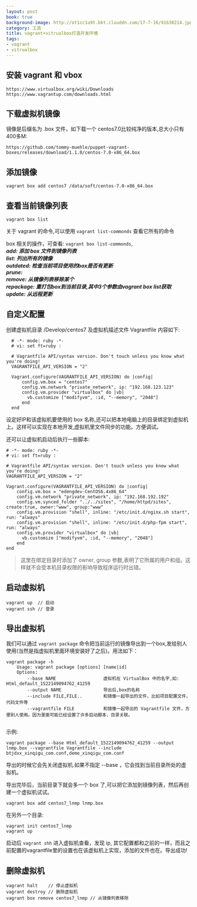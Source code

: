 ```yaml
---
layout: post
book: true
background-image: http://ot1cc1u9t.bkt.clouddn.com/17-7-16/91630214.jpg
category: 工具
title: vagrant+vitrualbox打造开发环境
tags:
- vagrant
- vitrualbox
---
```


安装 vagrant 和 vbox
---
```
https://www.virtualbox.org/wiki/Downloads
https://www.vagrantup.com/downloads.html
```

下载虚拟机镜像
---
镜像是后缀名为 .box 文件，如下载一个 centos7.0比较纯净的版本,总大小只有 400多M:

```
https://github.com/tommy-muehle/puppet-vagrant-boxes/releases/download/1.1.0/centos-7.0-x86_64.box

```

添加镜像
---
 
```
vagrant box add centos7 /data/soft/centos-7.0-x86_64.box
```

查看当前镜像列表
---

```
vagrant box list
```

关于 vagrant 的命令,可以使用 ```vagrant list-commonds``` 查看它所有的命令
  
box 相关的操作，可查看: ```vagrant box list-commonds```,<br />
   ***add: 添加 box 文件到镜像列表<br />***
   ***list: 列出所有的镜像<br />***
   ***outdated: 检查当前项目使用的box是否有更新<br />***
   ***prune:<br />***
   ***remove: 从镜像列表移除某个<br />***
   ***repackage: 重打包box到当前目录,其中3个参数由vagrant box list获取<br />***
	***update: 从远程更新<br />***

自定义配置
---
创建虚拟机目录 /Develop/centos7 及虚拟机描述文件 Vagrantfile 内容如下:

```
  # -*- mode: ruby -*-
  # vi: set ft=ruby :

  # Vagrantfile API/syntax version. Don't touch unless you know what you're doing!
  VAGRANTFILE_API_VERSION = "2"

  Vagrant.configure(VAGRANTFILE_API_VERSION) do |config|
      config.vm.box = "centos7"
      config.vm.network "private_network", ip: "192.168.123.123"
      config.vm.provider "virtualbox" do |vb|
        vb.customize ["modifyvm", :id, "--memory", "2048"]
      end
  end
```

设定好IP和该虚拟机要使用的 box 名称,还可以把本地电脑上的目录绑定到虚拟机上。这样可以实现在本地开发,虚拟机里文件同步的功能。方便调试。

还可以让虚拟机启动后执行一些脚本:

```
# -*- mode: ruby -*-
# vi: set ft=ruby :

# Vagrantfile API/syntax version. Don't touch unless you know what you're doing!
VAGRANTFILE_API_VERSION = "2"

Vagrant.configure(VAGRANTFILE_API_VERSION) do |config|
    config.vm.box = "edengdev-CentOS6.4x86_64"
    config.vm.network "private_network", ip: "192.168.192.192"
    config.vm.synced_folder "../../sites", "/home/httpd/sites", create:true, owner:"www", group:"www"
    config.vm.provision "shell", inline: "/etc/init.d/nginx.sh start", run: "always"
    config.vm.provision "shell", inline: "/etc/init.d/php-fpm start", run: "always"
    config.vm.provider "virtualbox" do |vb|
      vb.customize ["modifyvm", :id, "--memory", "2048"]
    end
end
```

>这里在绑定目录时添加了 owner, group 参数,表明了它所属的用户和组。这样就不会受本机目录权限的影响导致程序运行时出错。

启动虚拟机
---

```
vagrant up	// 启动
vagrant ssh	// 登录
```


导出虚拟机
---
我们可以通过 ```vagrant package``` 命令把当前运行的镜像导出到一个box,发给别人使用(当然是指虚拟机里面环境安装好了之后)。用法如下：

```
vagrant package -h
	Usage: vagrant package [options] [name|id]
	Options:
		--base NAME                  虚拟机在 VirtualBox 中的名字,如: Html_default_1522149094762_41259
		--output NAME                导出后,box的名称
		--include FILE,FILE..        和镜像一起导出的文件，比如项目配置文件，代码文件等
		--vagrantfile FILE           和镜像一起导出的 Vagrantfile 文件，方便别人使用。因为里面可能已经设置了许多启动脚本，目录关联。
          
```

示例:

```
vagrant package --base Html_default_1522149094762_41259 --output lnmp.box --vagrantfile Vagrantfile --include btjdxx_xinqigu_com.conf,demo_xinqigu_com.conf
```
导出的时候它会先关闭虚拟机.如果不指定 --base ，它会找到当前目录所处的虚拟机。

导出完毕后，当前目录下就会多一个 box 了,可以把它添加到镜像列表，然后再创建一个虚拟机试试。

```
vagrant box add centos7_lnmp lnmp.box
```

在另外一个目录:

```
vagrant init centos7_lnmp
vagrant up
```

启动后 ```vagrant shh``` 进入虚拟机查看，发现 ip, 其它配置都和之前的一样，而且之前配置的vagrantfile里的设置也在该虚拟机上实现，添加的文件也在。导出成功!

删除虚拟机
---

```
vagrant halt	// 停止虚拟机
vagrant destroy	// 删除虚拟机
vagrant box remove centos7_lnmp	// 从镜像列表移除
```
